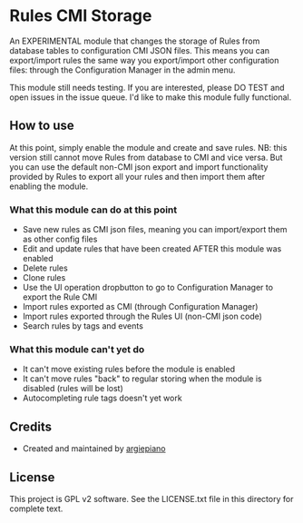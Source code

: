 # Rules CMI Storage

An EXPERIMENTAL module that changes the storage of Rules from database tables to configuration CMI
JSON files. This means you can export/import rules the same way you export/import other 
configuration files: through the Configuration Manager in the admin menu.

This module still needs testing. If you are interested, please DO TEST and open issues in the issue queue. I'd like to make this module fully functional.

## How to use
At this point, simply enable the module and create and save rules. NB: this version still cannot move Rules from database to CMI and vice versa. But you can use the default non-CMI json export and import functionality provided by Rules to export all your rules and then import them after enabling the module. 

### What this module can do at this point
- Save new rules as CMI json files, meaning you can import/export them as other config files
- Edit and update rules that have been created AFTER this module was enabled
- Delete rules
- Clone rules
- Use the UI operation dropbutton to go to Configuration Manager to export the Rule CMI
- Import rules exported as CMI (through Configuration Manager)
- Import rules exported through the Rules UI (non-CMI json code) 
- Search rules by tags and events

### What this module can't yet do
- It can't move existing rules before the module is enabled
- It can't move rules "back" to regular storing when the module is disabled (rules will be lost)
- Autocompleting rule tags doesn't yet work

## Credits
- Created and maintained by [argiepiano](https://github.com/argiepiano)

## License
This project is GPL v2 software. 
See the LICENSE.txt file in this directory for complete text.
